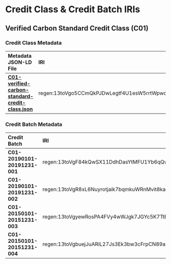 # Credit Class & Credit Batch IRIs

## Verified Carbon Standard Credit Class (C01)

### Credit Class Metadata

| Metadata JSON-LD File | IRI   | Base64 encoded IRI
|:--------------------- |:------|:--------
| **[C01-verified-carbon-standard-credit-class.json](https://github.com/regen-network/regen-registry-ops/blob/main/C01/credit-class-metadata/C01-verified-carbon-standard-credit-class.json)** | regen:13toVgo5CCmQkPJDwLegtf4U1esW5rrtWpwqE6nSdp1ha9W88Rfuf5M.rdf | cmVnZW46MTN0b1ZnbzVDQ21Ra1BKRHdMZWd0ZjRVMWVzVzVycnRXcHdxRTZuU2RwMWhhOVc4OFJmdWY1TS5yZGY=


### Credit Batch Metadata

| Credit Batch | IRI | IRI Hash |
|:------------ |:---  |:------- 
| **C01-20190101-20191231-001** | regen:13toVgF84kQwSX11DdhDasYtMFU1Yb6qQwQvtv1rvH8pf5E8UTyajCX.rdf | cmVnZW46MTN0b1ZnRjg0a1F3U1gxMURkaERhc1l0TUZVMVliNnFRd1F2dHYxcnZIOHBmNUU4VVR5YWpDWC5yZGY= |
| **C01-20190101-20191231-002** | regen:13toVgR8xL6Nuyrotjaik7bqmkuWRnMvit8ka1fSBLnebzP7zUVbMJ3.rdf | cmVnZW46MTN0b1ZnUjh4TDZOdXlyb3RqYWlrN2JxbWt1V1JuTXZpdDhrYTFmU0JMbmVielA3elVWYk1KMy5yZGY= | 
| **C01-20150101-20151231-003** | regen:13toVgyewRosPA4FVy4wWJgk7JGYc5K7TtE1nHaaHQJgvb6bBLtBBTC.rdf | cmVnZW46MTN0b1ZneWV3Um9zUEE0RlZ5NHdXSmdrN0pHWWM1SzdUdEUxbkhhYUhRSmd2YjZiQkx0QkJUQy5yZGY= |
| **C01-20150101-20151231-004** | regen:13toVgbuejJuARiL27Js3Ek3bw3cFrpCN89agNL7pPksUjwQdLWnJRC.rdf | cmVnZW46MTN0b1ZnYnVlakp1QVJpTDI3SnMzRWszYnczY0ZycENOODlhZ05MN3BQa3NVandRZExXbkpSQy5yZGY= |
